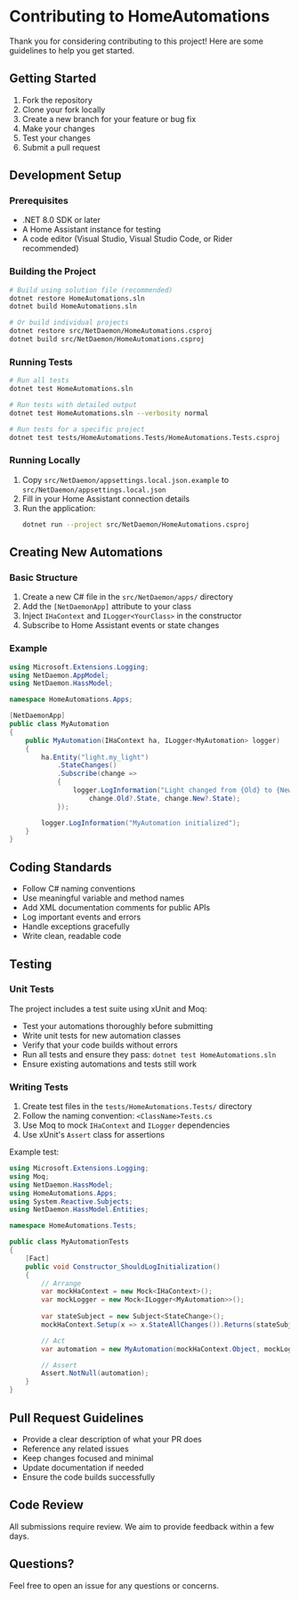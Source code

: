 # Contributing to HomeAutomations

Thank you for considering contributing to this project! Here are some guidelines to help you get started.

## Getting Started

1. Fork the repository
2. Clone your fork locally
3. Create a new branch for your feature or bug fix
4. Make your changes
5. Test your changes
6. Submit a pull request

## Development Setup

### Prerequisites
- .NET 8.0 SDK or later
- A Home Assistant instance for testing
- A code editor (Visual Studio, Visual Studio Code, or Rider recommended)

### Building the Project
```bash
# Build using solution file (recommended)
dotnet restore HomeAutomations.sln
dotnet build HomeAutomations.sln

# Or build individual projects
dotnet restore src/NetDaemon/HomeAutomations.csproj
dotnet build src/NetDaemon/HomeAutomations.csproj
```

### Running Tests
```bash
# Run all tests
dotnet test HomeAutomations.sln

# Run tests with detailed output
dotnet test HomeAutomations.sln --verbosity normal

# Run tests for a specific project
dotnet test tests/HomeAutomations.Tests/HomeAutomations.Tests.csproj
```

### Running Locally
1. Copy `src/NetDaemon/appsettings.local.json.example` to `src/NetDaemon/appsettings.local.json`
2. Fill in your Home Assistant connection details
3. Run the application:
   ```bash
   dotnet run --project src/NetDaemon/HomeAutomations.csproj
   ```

## Creating New Automations

### Basic Structure
1. Create a new C# file in the `src/NetDaemon/apps/` directory
2. Add the `[NetDaemonApp]` attribute to your class
3. Inject `IHaContext` and `ILogger<YourClass>` in the constructor
4. Subscribe to Home Assistant events or state changes

### Example
```csharp
using Microsoft.Extensions.Logging;
using NetDaemon.AppModel;
using NetDaemon.HassModel;

namespace HomeAutomations.Apps;

[NetDaemonApp]
public class MyAutomation
{
    public MyAutomation(IHaContext ha, ILogger<MyAutomation> logger)
    {
        ha.Entity("light.my_light")
            .StateChanges()
            .Subscribe(change =>
            {
                logger.LogInformation("Light changed from {Old} to {New}",
                    change.Old?.State, change.New?.State);
            });

        logger.LogInformation("MyAutomation initialized");
    }
}
```

## Coding Standards

- Follow C# naming conventions
- Use meaningful variable and method names
- Add XML documentation comments for public APIs
- Log important events and errors
- Handle exceptions gracefully
- Write clean, readable code

## Testing

### Unit Tests
The project includes a test suite using xUnit and Moq:

- Test your automations thoroughly before submitting
- Write unit tests for new automation classes
- Verify that your code builds without errors
- Run all tests and ensure they pass: `dotnet test HomeAutomations.sln`
- Ensure existing automations and tests still work

### Writing Tests
1. Create test files in the `tests/HomeAutomations.Tests/` directory
2. Follow the naming convention: `<ClassName>Tests.cs`
3. Use Moq to mock `IHaContext` and `ILogger` dependencies
4. Use xUnit's `Assert` class for assertions

Example test:
```csharp
using Microsoft.Extensions.Logging;
using Moq;
using NetDaemon.HassModel;
using HomeAutomations.Apps;
using System.Reactive.Subjects;
using NetDaemon.HassModel.Entities;

namespace HomeAutomations.Tests;

public class MyAutomationTests
{
    [Fact]
    public void Constructor_ShouldLogInitialization()
    {
        // Arrange
        var mockHaContext = new Mock<IHaContext>();
        var mockLogger = new Mock<ILogger<MyAutomation>>();
        
        var stateSubject = new Subject<StateChange>();
        mockHaContext.Setup(x => x.StateAllChanges()).Returns(stateSubject);

        // Act
        var automation = new MyAutomation(mockHaContext.Object, mockLogger.Object);

        // Assert
        Assert.NotNull(automation);
    }
}
```

## Pull Request Guidelines

- Provide a clear description of what your PR does
- Reference any related issues
- Keep changes focused and minimal
- Update documentation if needed
- Ensure the code builds successfully

## Code Review

All submissions require review. We aim to provide feedback within a few days.

## Questions?

Feel free to open an issue for any questions or concerns.
